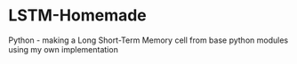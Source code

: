 # LSTM-Homemade
Python - making a Long Short-Term Memory cell from base python modules using my own implementation
